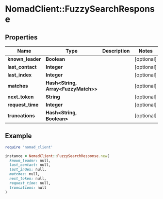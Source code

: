 # NomadClient::FuzzySearchResponse

## Properties

| Name | Type | Description | Notes |
| ---- | ---- | ----------- | ----- |
| **known_leader** | **Boolean** |  | [optional] |
| **last_contact** | **Integer** |  | [optional] |
| **last_index** | **Integer** |  | [optional] |
| **matches** | **Hash&lt;String, Array&lt;FuzzyMatch&gt;&gt;** |  | [optional] |
| **next_token** | **String** |  | [optional] |
| **request_time** | **Integer** |  | [optional] |
| **truncations** | **Hash&lt;String, Boolean&gt;** |  | [optional] |

## Example

```ruby
require 'nomad_client'

instance = NomadClient::FuzzySearchResponse.new(
  known_leader: null,
  last_contact: null,
  last_index: null,
  matches: null,
  next_token: null,
  request_time: null,
  truncations: null
)
```

